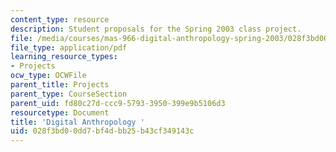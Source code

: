 ```yaml
---
content_type: resource
description: Student proposals for the Spring 2003 class project.
file: /media/courses/mas-966-digital-anthropology-spring-2003/028f3bd00dd7bf4dbb25b43cf349143c_project.pdf
file_type: application/pdf
learning_resource_types:
- Projects
ocw_type: OCWFile
parent_title: Projects
parent_type: CourseSection
parent_uid: fd80c27d-ccc9-5793-3950-399e9b5106d3
resourcetype: Document
title: 'Digital Anthropology '
uid: 028f3bd0-0dd7-bf4d-bb25-b43cf349143c
---
```

